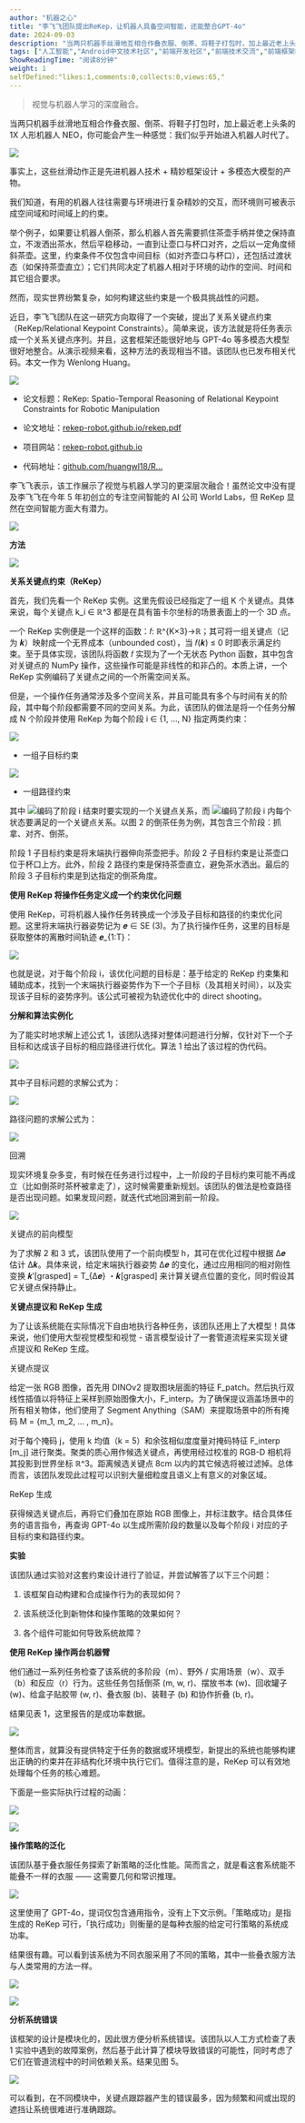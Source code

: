```yaml
---
author: "机器之心"
title: "李飞飞团队提出ReKep，让机器人具备空间智能，还能整合GPT-4o"
date: 2024-09-03
description: "当两只机器手丝滑地互相合作叠衣服、倒茶、将鞋子打包时，加上最近老上头条的 1X 人形机器人 NEO，你可能会产生一种感觉：我们似乎开始进入机器人时代了。"
tags: ["人工智能","Android中文技术社区","前端开发社区","前端技术交流","前端框架教程","JavaScript 学习资源","CSS 技巧与最佳实践","HTML5 最新动态","前端工程师职业发展","开源前端项目","前端技术趋势"]
ShowReadingTime: "阅读8分钟"
weight: 1
selfDefined:"likes:1,comments:0,collects:0,views:65,"
---
```

> 视觉与机器人学习的深度融合。

当两只机器手丝滑地互相合作叠衣服、倒茶、将鞋子打包时，加上最近老上头条的 1X 人形机器人 NEO，你可能会产生一种感觉：我们似乎开始进入机器人时代了。

![](/images/jueJin/0642e18fb8cb415.png)

事实上，这些丝滑动作正是先进机器人技术 + 精妙框架设计 + 多模态大模型的产物。

我们知道，有用的机器人往往需要与环境进行复杂精妙的交互，而环境则可被表示成空间域和时间域上的约束。

举个例子，如果要让机器人倒茶，那么机器人首先需要抓住茶壶手柄并使之保持直立，不泼洒出茶水，然后平稳移动，一直到让壶口与杯口对齐，之后以一定角度倾斜茶壶。这里，约束条件不仅包含中间目标（如对齐壶口与杯口），还包括过渡状态（如保持茶壶直立）；它们共同决定了机器人相对于环境的动作的空间、时间和其它组合要求。

然而，现实世界纷繁复杂，如何构建这些约束是一个极具挑战性的问题。

近日，李飞飞团队在这一研究方向取得了一个突破，提出了关系关键点约束（ReKep/Relational Keypoint Constraints）。简单来说，该方法就是将任务表示成一个关系关键点序列。并且，这套框架还能很好地与 GPT-4o 等多模态大模型很好地整合。从演示视频来看，这种方法的表现相当不错。该团队也已发布相关代码。本文一作为 Wenlong Huang。

![](/images/jueJin/5d50c33711a8433.png)

*   论文标题：ReKep: Spatio-Temporal Reasoning of Relational Keypoint Constraints for Robotic Manipulation
    
*   论文地址：[rekep-robot.github.io/rekep.pdf](https://link.juejin.cn?target=https%3A%2F%2Frekep-robot.github.io%2Frekep.pdf "https://rekep-robot.github.io/rekep.pdf")
    
*   项目网站：[rekep-robot.github.io](https://link.juejin.cn?target=https%3A%2F%2Frekep-robot.github.io "https://rekep-robot.github.io")
    
*   代码地址：[github.com/huangwl18/R…](https://link.juejin.cn?target=https%3A%2F%2Fgithub.com%2Fhuangwl18%2FReKep "https://github.com/huangwl18/ReKep")
    

李飞飞表示，该工作展示了视觉与机器人学习的更深层次融合！虽然论文中没有提及李飞飞在今年 5 年初创立的专注空间智能的 AI 公司 World Labs，但 ReKep 显然在空间智能方面大有潜力。

![](/images/jueJin/a485fcbff7a64a9.png)

**方法**

![](/images/jueJin/c16121f2954e4b3.png)

**关系关键点约束（ReKep）**

首先，我们先看一个 ReKep 实例。这里先假设已经指定了一组 K 个关键点。具体来说，每个关键点 k\_i ∈ ℝ^3 都是在具有笛卡尔坐标的场景表面上的一个 3D 点。

一个 ReKep 实例便是一个这样的函数：𝑓: ℝ^{K×3}→ℝ；其可将一组关键点（记为 𝒌）映射成一个无界成本（unbounded cost），当 𝑓(𝒌) ≤ 0 时即表示满足约束。至于具体实现，该团队将函数 𝑓 实现为了一个无状态 Python 函数，其中包含对关键点的 NumPy 操作，这些操作可能是非线性的和非凸的。本质上讲，一个 ReKep 实例编码了关键点之间的一个所需空间关系。

但是，一个操作任务通常涉及多个空间关系，并且可能具有多个与时间有关的阶段，其中每个阶段都需要不同的空间关系。为此，该团队的做法是将一个任务分解成 N 个阶段并使用 ReKep 为每个阶段 i ∈ {1, ..., N} 指定两类约束：

![](/images/jueJin/ebab70f989f743b.png)

*   一组子目标约束 

![](/images/jueJin/84afdaf726054b9.png)

*   一组路径约束

其中 ![](/images/jueJin/bb7a8874f8b0446.png)编码了阶段 i 结束时要实现的一个关键点关系，而 ![](/images/jueJin/0b3ad096f8b3495.png)编码了阶段 i 内每个状态要满足的一个关键点关系。以图 2 的倒茶任务为例，其包含三个阶段：抓拿、对齐、倒茶。

阶段 1 子目标约束是将末端执行器伸向茶壶把手。阶段 2 子目标约束是让茶壶口位于杯口上方。此外，阶段 2 路径约束是保持茶壶直立，避免茶水洒出。最后的阶段 3 子目标约束是到达指定的倒茶角度。

**使用 ReKep 将操作任务定义成一个约束优化问题**

使用 ReKep，可将机器人操作任务转换成一个涉及子目标和路径的约束优化问题。这里将末端执行器姿势记为 𝒆 ∈ SE (3)。为了执行操作任务，这里的目标是获取整体的离散时间轨迹 𝒆\_{1:T}：

![](/images/jueJin/3fce6a46b579448.png)

也就是说，对于每个阶段 i，该优化问题的目标是：基于给定的 ReKep 约束集和辅助成本，找到一个末端执行器姿势作为下一个子目标（及其相关时间），以及实现该子目标的姿势序列。该公式可被视为轨迹优化中的 direct shooting。

**分解和算法实例化**

为了能实时地求解上述公式 1，该团队选择对整体问题进行分解，仅针对下一个子目标和达成该子目标的相应路径进行优化。算法 1 给出了该过程的伪代码。

![](/images/jueJin/3f1b9a3a3c064c9.png)

其中子目标问题的求解公式为：

![](/images/jueJin/cfa7f4482996414.png)

路径问题的求解公式为：

![](/images/jueJin/5ed7f80e491a45f.png)

回溯

现实环境复杂多变，有时候在任务进行过程中，上一阶段的子目标约束可能不再成立（比如倒茶时茶杯被拿走了），这时候需要重新规划。该团队的做法是检查路径是否出现问题。如果发现问题，就迭代式地回溯到前一阶段。

![](/images/jueJin/2b8715ee19a14de.png)

关键点的前向模型

为了求解 2 和 3 式，该团队使用了一个前向模型 h，其可在优化过程中根据 ∆𝒆 估计 ∆𝒌。具体来说，给定末端执行器姿势 ∆𝒆 的变化，通过应用相同的相对刚性变换 𝒌′\[grasped\] = T\_{∆𝒆} ・𝒌\[grasped\] 来计算关键点位置的变化，同时假设其它关键点保持静止。

**关键点提议和 ReKep 生成**

为了让该系统能在实际情况下自由地执行各种任务，该团队还用上了大模型！具体来说，他们使用大型视觉模型和视觉 - 语言模型设计了一套管道流程来实现关键点提议和 ReKep 生成。

关键点提议

给定一张 RGB 图像，首先用 DINOv2 提取图块层面的特征 F\_patch。然后执行双线性插值以将特征上采样到原始图像大小，F\_interp。为了确保提议涵盖场景中的所有相关物体，他们使用了 Segment Anything（SAM）来提取场景中的所有掩码 M = {m\_1, m\_2, ... , m\_n}。

对于每个掩码 j，使用 k 均值（k = 5）和余弦相似度度量对掩码特征 F\_interp \[m\_j\] 进行聚类。聚类的质心用作候选关键点，再使用经过校准的 RGB-D 相机将其投影到世界坐标 ℝ^3。距离候选关键点 8cm 以内的其它候选将被过滤掉。总体而言，该团队发现此过程可以识别大量细粒度且语义上有意义的对象区域。

ReKep 生成

获得候选关键点后，再将它们叠加在原始 RGB 图像上，并标注数字。结合具体任务的语言指令，再查询 GPT-4o 以生成所需阶段的数量以及每个阶段 i 对应的子目标约束和路径约束。

**实验**

该团队通过实验对这套约束设计进行了验证，并尝试解答了以下三个问题：

1.  该框架自动构建和合成操作行为的表现如何？
    
2.  该系统泛化到新物体和操作策略的效果如何？
    
3.  各个组件可能如何导致系统故障？
    

**使用 ReKep 操作两台机器臂**

他们通过一系列任务检查了该系统的多阶段（m）、野外 / 实用场景（w）、双手（b）和反应（r）行为。这些任务包括倒茶 (m, w, r)、摆放书本 (w)、回收罐子 (w)、给盒子贴胶带 (w, r)、叠衣服 (b)、装鞋子 (b) 和协作折叠 (b, r)。

结果见表 1，这里报告的是成功率数据。

![](/images/jueJin/b7e16e4a2feb4fd.png)

整体而言，就算没有提供特定于任务的数据或环境模型，新提出的系统也能够构建出正确的约束并在非结构化环境中执行它们。值得注意的是，ReKep 可以有效地处理每个任务的核心难题。

下面是一些实际执行过程的动画：

![](/images/jueJin/81a2dcf3265044c.png)

![](/images/jueJin/6ebb94d5c5aa429.png)

**操作策略的泛化**

该团队基于叠衣服任务探索了新策略的泛化性能。简而言之，就是看这套系统能不能叠不一样的衣服 —— 这需要几何和常识推理。

![](/images/jueJin/06bb98a138f143d.png)

这里使用了 GPT-4o，提词仅包含通用指令，没有上下文示例。「策略成功」是指生成的 ReKep 可行，「执行成功」则衡量的是每种衣服的给定可行策略的系统成功率。

结果很有趣。可以看到该系统为不同衣服采用了不同的策略，其中一些叠衣服方法与人类常用的方法一样。

![](/images/jueJin/863bd3383f8a43f.png)

![](/images/jueJin/c25c5d3dfe684dc.png)

**分析系统错误**

该框架的设计是模块化的，因此很方便分析系统错误。该团队以人工方式检查了表 1 实验中遇到的故障案例，然后基于此计算了模块导致错误的可能性，同时考虑了它们在管道流程中的时间依赖关系。结果见图 5。

![](/images/jueJin/484c6e9fe826418.png)

可以看到，在不同模块中，关键点跟踪器产生的错误最多，因为频繁和间或出现的遮挡让系统很难进行准确跟踪。
